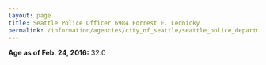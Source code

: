 ```yaml
---
layout: page
title: Seattle Police Officer 6984 Forrest E. Lednicky
permalink: /information/agencies/city_of_seattle/seattle_police_department/copbook/6984/
---
```


**Age as of Feb. 24, 2016:** 32.0
